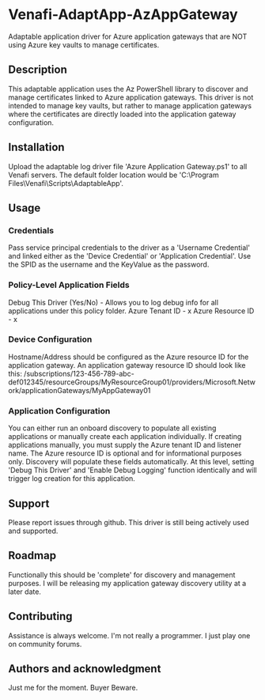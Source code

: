 # Venafi-AdaptApp-AzAppGateway
Adaptable application driver for Azure application gateways that are NOT using Azure key vaults to manage certificates.

## Description
This adaptable application uses the Az PowerShell library to discover and manage certificates linked to Azure application gateways. This driver is not intended to manage key vaults, but rather to manage application gateways where the certificates are directly loaded into the application gateway configuration.

## Installation
Upload the adaptable log driver file 'Azure Application Gateway.ps1' to all Venafi servers.
The default folder location would be 'C:\Program Files\Venafi\Scripts\AdaptableApp'.

## Usage

### Credentials
Pass service principal credentials to the driver as a 'Username Credential' and linked either as the 'Device Credential' or 'Application Credential'. Use the SPID as the username and the KeyValue as the password.

### Policy-Level Application Fields
Debug This Driver (Yes/No) - Allows you to log debug info for all applications under this policy folder.
Azure Tenant ID - x
Azure Resource ID - x

### Device Configuration
Hostname/Address should be configured as the Azure resource ID for the application gateway. An application gateway resource ID should look like this:
/subscriptions/123-456-789-abc-def012345/resourceGroups/MyResourceGroup01/providers/Microsoft.Network/applicationGateways/MyAppGateway01

### Application Configuration
You can either run an onboard discovery to populate all existing applications or manually create each application individually. If creating applications manually, you must supply the Azure tenant ID and listener name. The Azure resource ID is optional and for informational purposes only. Discovery will populate these fields automatically.
At this level, setting 'Debug This Driver' and 'Enable Debug Logging' function identically and will trigger log creation for this application.

## Support
Please report issues through github. This driver is still being actively used and supported.

## Roadmap
Functionally this should be 'complete' for discovery and management purposes. I will be releasing my application gateway discovery utility at a later date.

## Contributing
Assistance is always welcome. I'm not really a programmer. I just play one on community forums.

## Authors and acknowledgment
Just me for the moment. Buyer Beware.
